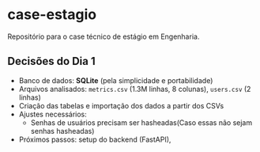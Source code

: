 # case-estagio
Repositório para o case técnico de estágio em Engenharia.

## Decisões do Dia 1
- Banco de dados: **SQLite** (pela simplicidade e portabilidade)
- Arquivos analisados: `metrics.csv` (1.3M linhas, 8 colunas), `users.csv` (2 linhas)
- Criação das tabelas e importação dos dados a partir dos CSVs
- Ajustes necessários:
  - Senhas de usuários precisam ser hasheadas(Caso essas não sejam senhas hasheadas)
- Próximos passos: setup do backend (FastAPI), 